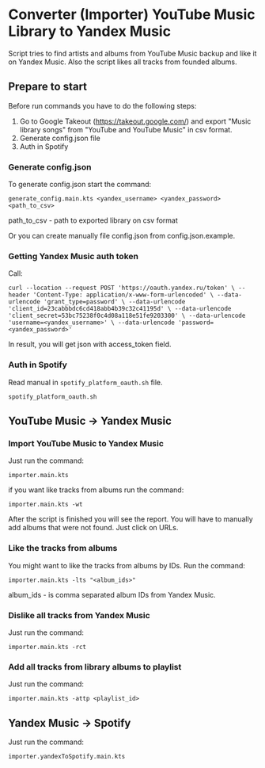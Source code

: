 # Converter (Importer) YouTube Music Library to Yandex Music
Script tries to find artists and albums from YouTube Music backup and like it on Yandex Music.
Also the script likes all tracks from founded albums.

## Prepare to start
Before run commands you have to do the following steps:
1. Go to Google Takeout (https://takeout.google.com/)
   and export "Music library songs" from "YouTube and YouTube Music" in csv format.
2. Generate config.json file
3. Auth in Spotify
   

### Generate config.json
To generate config.json start the command:

`generate_config.main.kts <yandex_username> <yandex_password> <path_to_csv>`

path_to_csv - path to exported library on csv format

Or you can create manually file config.json from config.json.example.

### Getting Yandex Music auth token
Call:

`curl --location --request POST 'https://oauth.yandex.ru/token' \
--header 'Content-Type: application/x-www-form-urlencoded' \
--data-urlencode 'grant_type=password' \
--data-urlencode 'client_id=23cabbbdc6cd418abb4b39c32c41195d' \
--data-urlencode 'client_secret=53bc75238f0c4d08a118e51fe9203300' \
--data-urlencode 'username=<yandex_username>' \
--data-urlencode 'password=<yandex_password>'`

In result, you will get json with access_token field.

### Auth in Spotify
Read manual in `spotify_platform_oauth.sh` file.

`spotify_platform_oauth.sh`

## YouTube Music -> Yandex Music

### Import YouTube Music to Yandex Music
Just run the command:

   `importer.main.kts`

if you want like tracks from albums run the command:

`importer.main.kts -wt`

After the script is finished you will see the report. You will have to manually add albums that were not found.
Just click on URLs.

### Like the tracks from albums
You might want to like the tracks from albums by IDs.
Run the command:

   `importer.main.kts -lts "<album_ids>"`

album_ids - is comma separated album IDs from Yandex Music.

### Dislike all tracks from Yandex Music
Just run the command:

`importer.main.kts -rct`

### Add all tracks from  library albums to playlist
Just run the command:

`importer.main.kts -attp <playlist_id>`

## Yandex Music -> Spotify
Just run the command:

`importer.yandexToSpotify.main.kts`
